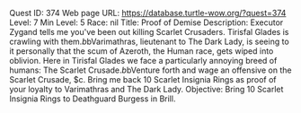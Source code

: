 Quest ID: 374
Web page URL: https://database.turtle-wow.org/?quest=374
Level: 7
Min Level: 5
Race: nil
Title: Proof of Demise
Description: Executor Zygand tells me you've been out killing Scarlet Crusaders. Tirisfal Glades is crawling with them.$b$bVarimathras, lieutenant to The Dark Lady, is seeing to it personally that the scum of Azeroth, the Human race, gets wiped into oblivion. Here in Tirisfal Glades we face a particularly annoying breed of humans: The Scarlet Crusade.$b$bVenture forth and wage an offensive on the Scarlet Crusade, $c. Bring me back 10 Scarlet Insignia Rings as proof of your loyalty to Varimathras and The Dark Lady.
Objective: Bring 10 Scarlet Insignia Rings to Deathguard Burgess in Brill.
